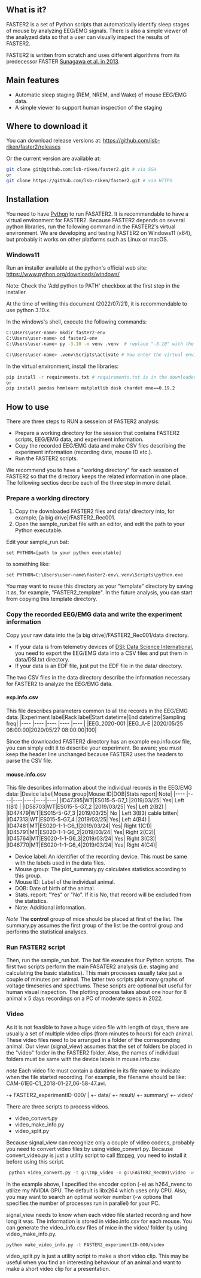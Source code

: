 ## What is it?
FASTER2 is a set of Python scripts that automatically identify sleep stages of mouse by analyzing EEG/EMG signals. There is also a simple viewer of the analyzed data so that a user can visually inspect the results of FASTER2.

FASTER2 is written from scratch and uses different algorithms from its predecessor FASTER [Sunagawa et al. in 2013](https://onlinelibrary.wiley.com/doi/abs/10.1111/gtc.12053).

## Main features
- Automatic sleep staging (REM, NREM, and Wake) of mouse EEG/EMG data.
- A simple viewer to support human inspection of the staging 

## Where to download it

You can download release versions at:
https://github.com/lsb-riken/faster2/releases

Or the current version are available at:
```sh
git clone git@github.com:lsb-riken/faster2.git # via SSH
or
git clone https://github.com/lsb-riken/faster2.git # via HTTPS
```

## Installation
You need to have [Python](https://www.python.org/) to run FASATER2. It is recommendable to have a virtual environment for FASTER2. Because FASTER2 depends on several python libraries, run the following command in the FASTER2's virtual environment. We are developing and testing FASTER2 on Windows11 (x64), but probably it works on other platforms such as Linux or macOS.

### Windows11
Run an installer available at the python's official web site:
https://www.python.org/downloads/windows/

Note: Check the 'Add python to PATH' checkbox at the first step in the installer.

At the time of writing this document (2022/07/21), it is recommendable to use python 3.10.x.


In the windows's shell, execute the following commands:
```sh
C:\Users\user-name> mkdir faster2-env
C:\Users\user-name> cd faster2-env
C:\Users\user-name> py -3.10 -m venv .venv  # replace "-3.10" with the version of Python you downloaded

C:\Users\user-name> .venv\Scripts\activate # You enter the virtual environment with this command
```
In the virtual environment, install the libraries: 

```sh
pip install -r requirements.txt # requirements.txt is in the downloaded FASTER2
or
pip install pandas hmmlearn matplotlib dask chardet mne==0.19.2
```

## How to use

There are three steps to RUN a sesseion of FASTER2 analysis: 
- Prepare a working directory for the session that contains FASTER2 scripts, EEG/EMG data, and experiment information.
- Copy the recorded EEG/EMG data and make CSV files describing the experiment information (recording date, mouse ID etc.).
- Run the FASTER2 scripts.

We recommend you to have a "working directory" for each session of FASTER2 so that the directory keeps the related information in one place. The following sectios decribe each of the three step in more detail.

### Prepare a working directory
1. Copy the downloaded FASTER2 files and data/ directory into, for example, [a big drive]/FASTER2_Rec001.
1. Open the sample_run.bat file with an editor, and edit the path to your Python executable.

Edit your sample_run.bat:
```
set PYTHON=[path to your python executable]
```
to something like: 
```
set PYTHON=C:\Users\user-name\faster2-env\.venv\Scripts\python.exe
```

You may want to reuse this directory as your "template" directory by saving it as, for example, "FASTER2_template". In the future analysis, you can start from copying this template directory.

### Copy the recorded EEG/EMG data and write the experiment information
Copy your raw data into the [a big drive]/FASTER2_Rec001/data directory.
   - If your data is from telemetry devices of [DSI; Data Science International](https://www.datasci.com/), you need to export the EEG/EMG data into a CSV files and put them in data/DSI.txt directory.
   - If your data is an EDF file, just put the EDF file in the data/ directory.

The two CSV files in the data directory describe the information necessary for FASTER2 to analyze the EEG/EMG data.

#### exp.info.csv
This file describes parameters common to all the records in the EEG/EMG data:
|Experiment label|Rack label|Start datetime|End datetime|Sampling freq|
|----            |----      |----          |----        |----         |
|EEG_2020-001    |EEG_A-E   |2020/05/25 08:00:00|2020/05/27 08:00:00|100|

Since the downloaded FASTER2 directory has an example exp.info.csv file, you can simply edit it to describe your experiment. Be aware; you must keep the header line unchanged because FASTER2 uses the headers to parse the CSV file.

#### mouse.info.csv
This file describes information about the individual records in the EEG/EMG data:
|Device label|Mouse group|Mouse ID|DOB|Stats report| Note|
|----   |----|----|----|----|----|
|ID47395|WT|ES015-5-G7_1  |2019/03/25| Yes| Left 1(B1) |
|ID58703|WT|ES015-5-G7_2  |2019/03/25| Yes| Left 2(B2) |
|ID47479|WT|ES015-5-G7_3  |2019/03/25| No | Left 3(B3) cable bitten|
|ID47313|WT|ES015-5-G7_4  |2019/03/25| Yes| Left 4(B4) | 
|ID47481|MT|ES020-1-1-G6_1|2019/03/24| Yes| Right 1(C1)|
|ID45791|MT|ES020-1-1-G6_2|2019/03/24| Yes| Right 2(C2)|
|ID45764|MT|ES020-1-1-G6_3|2019/03/24| Yes| Right 3(C3)|
|ID46770|MT|ES020-1-1-G6_4|2019/03/24| Yes| Right 4(C4)|

* Device label: An identifier of the recording device. This must be same with the labels used in the data files.
* Mouse group: The plot_summary.py calculates statistics according to this group. 
* Mouse ID: Label of the individual animal.
* DOB: Date of birth of the animal.
* Stats. report: "Yes" or "No". If it is No, that record will be excluded from the statistics.
* Note: Additional information.

_Note_ The **control** group of mice should be placed at first of the list. The summary.py assumes the first group of the list be the control group and performs the statistical analyses.


### Run FASTER2 script

Then, run the sample_run.bat. The bat file executes four Python scripts. The first two scripts perform the main FASATER2 analysis (i.e. staging and calculating the basic statistics). This main processes usually take just a couple of minutes per animal. The latter two scripts plot many graphs of voltage timeseries and spectrums. These scripts are optional but useful for human visual inspection. The plotting process takes about one hour for 8 animal x 5 days recordings on a PC of moderate specs in 2022.


### Video
As it is not feasible to have a huge video file with length of days, there are usually a set of multiple video clips (from minutes to hours) for each animal. These video files need to be arranged in a folder of the corresponding animal. Our viewr (signal_view) assumes that the set of folders be placed in the "video" folder in the FASTER2 folder. Also, the names of individual folders must be same with the device labels in mouse.info.csv.

_note_ Each video file must contain a datatime in its file name to indicate when the file started recording. For example, the filename should be like: CAM-61E0-C1_2018-01-27_06-58-47.avi. 


-+ FASTER2_experimentID-000/
 |
 +- data/
 +- result/
 +- summary/
 +- video/

There are three scripts to process videos.
* video_convert.py
* video_make_info.py
* video_split.py 

Because signal_view can recognize only a couple of video codecs, probably you need to convert video files by using video_convert.py. Because convert_video.py is just a utility script to call [ffmpeg](https://ffmpeg.org/), you need to install it before using this script.


```sh
 python video_convert.py -t g:\tmp_video -o g:\FASTER2_Rec001\video -w 2 -e h264_nvenc
 ```
 In the example above, I specified the encoder option (-e) as h264_nvenc to utilize my NVIDIA GPU. The default is libx264 which uses only CPU. Also, you may want to search an optimal worker number (-w options that specifies the number of processes run in parallel) for your PC.

 signal_view needs to know when each video file started recording and how long it was. The information is stored in video.info.csv for each mouse. You can generate the video_info.csv files of mice in the video/ folder by using video_make_info.py.

 ```sh
 python make_video_info.py -t FASTER2_experimentID-000/video
 ```
 
 video_split.py is just a utility script to make a short video clip. This may be useful when you find an interesting behaviour of an animal and want to make a short video clip for a presentation.
